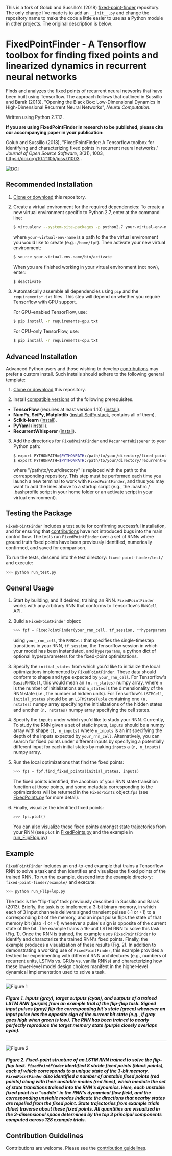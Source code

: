 This is a fork of Golub and Sussillo's (2018) [fixed-point-finder](https://github.com/mattgolub/fixed-point-finder) repository. The only change I've made is to add an `__init__.py` and change the repository name to make the code a little easier to use as a Python module in other projects. The original description is below:

# FixedPointFinder - A Tensorflow toolbox for finding fixed points and linearized dynamics in recurrent neural networks

Finds and analyzes the fixed points of recurrent neural networks that have been built using Tensorflow. The approach follows that outlined in Sussillo and Barak (2013), "Opening the Black Box: Low-Dimensional Dynamics in High-Dimensional Recurrent Neural Networks", *Neural Computation*.

Written using Python 2.7.12.


**If you are using FixedPointFinder in research to be published, please cite our accompanying paper in your publication:**

Golub and Sussillo (2018), "FixedPointFinder: A Tensorflow toolbox for identifying and characterizing fixed points in recurrent neural networks," *Journal of Open Source Software*, 3(31), 1003, https://doi.org/10.21105/joss.01003 .

[![DOI](http://joss.theoj.org/papers/10.21105/joss.01003/status.svg)](https://doi.org/10.21105/joss.01003)

## Recommended Installation

1. [Clone or download](https://help.github.com/articles/cloning-a-repository/) this repository.
2. Create a virtual environment for the required dependencies:
    To create a new virtual environment specific to Python 2.7, enter at the command line:
    ```bash
    $ virtualenv --system-site-packages -p python2.7 your-virtual-env-name
    ```
    where `your-virtual-env-name` is a path to the the virtual environment you would like to create (e.g.: `/home/fpf`). Then   activate your new virtual environment:
    ```bash
    $ source your-virtual-env-name/bin/activate
    ```
    When you are finished working in your virtual environment (not now), enter:
    ```bash
    $ deactivate
    ```
3. Automatically assemble all dependencies using `pip` and the `requirements*.txt` files. This step will depend on whether you require Tensorflow with GPU support.

    For GPU-enabled TensorFlow, use:

    ```bash
    $ pip install -r requirements-gpu.txt
    ```

    For CPU-only TensorFlow, use:

    ```bash
    $ pip install -r requirements-cpu.txt
    ```

## Advanced Installation

Advanced Python users and those wishing to develop [contributions](https://github.com/mattgolub/fixed-point-finder/blob/master/CONTRIBUTING.md) may prefer a custom install. Such installs should adhere to the following general template: 

1. [Clone or download](https://help.github.com/articles/cloning-a-repository/) this repository.

2. Install [compatible versions](https://github.com/mattgolub/fixed-point-finder/blob/master/requirements-cpu.txt) of the following prerequisites.

* **TensorFlow** (requires at least version 1.10) ([install](https://www.tensorflow.org/install/)).
* **NumPy, SciPy, Matplotlib** ([install SciPy stack](https://www.scipy.org/install.html), contains all of them).
* **Scikit-learn** ([install](http://scikit-learn.org/)).
* **PyYaml** ([install](https://pyyaml.org/)).
* **RecurrentWhisperer** ([install](https://github.com/mattgolub/recurrent-whisperer/)).

3. Add the directories for ```FixedPointFinder``` and ```RecurrentWhisperer```  to your Python path:

    ```bash
    $ export PYTHONPATH=$PYTHONPATH:/path/to/your/directory/fixed-point-finder/
    $ export PYTHONPATH=$PYTHONPATH:/path/to/your/directory/recurrent-whisperer/
    ```
        
    where "/path/to/your/directory" is replaced with the path to the corresponding repository. This step must be performed each time you launch a new terminal to work with ```FixedPointFinder```, and thus you may want to add the lines above to a startup script (e.g., the .bashrc / .bashprofile script in your home folder or an activate script in your virtual environment).

## Testing the Package

``FixedPointFinder`` includes a test suite for confirming successful installation, and for ensuring that [contributions](https://github.com/mattgolub/fixed-point-finder/blob/master/CONTRIBUTING.md) have not introduced bugs into the main control flow. The tests run ``FixedPointFinder`` over a set of RNNs where ground truth fixed points have been previously identified, numerically confirmed, and saved for comparison.

To run the tests, descend into the test directory: `fixed-point-finder/test/` and execute:

```bash
>>> python run_test.py
```

## General Usage

1. Start by building, and if desired, training an RNN. ```FixedPointFinder``` works with any arbitrary RNN that conforms to Tensorflow's `RNNCell` API.
2. Build a ```FixedPointFinder``` object:
    ```python
    >>> fpf = FixedPointFinder(your_rnn_cell, tf_session, **hyperparams)
    ```
    using `your_rnn_cell`, the `RNNCell` that specifies the single-timestep transitions in your RNN, `tf_session`, the Tensorflow session in which your model has been instantiated, and `hyperparams`, a python dict of optional hyperparameters for the fixed-point optimizations.
  
3. Specify the `initial_states` from which you'd like to initialize the local optimizations implemented by ```FixedPointFinder```. These data should conform to shape and type expected by `your_rnn_cell`. For Tensorflow's `BasicRNNCell`, this would mean an `(n, n_states)` numpy array, where `n` is the number of initializations and `n_states` is the dimensionality of the RNN state (i.e., the number of hidden units). For Tensorflow's `LSTMCell`, `initial_states` should be an  `LSTMStateTuple` containing one `(n, nstates)` numpy array specifying the initializations of the hidden states and another `(n, nstates)` numpy array specifying the cell states.

4. Specify the `inputs` under which you'd like to study your RNN. Currently, To study the RNN given a set of static inputs, `inputs` should be a numpy array with shape `(1, n_inputs)` where `n_inputs` is an int specifying the depth of the inputs expected by `your_rnn_cell`. Alternatively, you can search for fixed points under different inputs by specifying a potentially different input for each initial states by making `inputs` a `(n, n_inputs)` numpy array.

5. Run the local optimizations that find the fixed points:
    ```python
    >>> fps = fpf.find_fixed_points(initial_states, inputs)
    ```
    The fixed points identified, the Jacobian of your RNN state transition function at those points, and some metadata corresponding to the optimizations will be returned in the `FixedPoints` object.`fps` (see [FixedPoints.py](https://github.com/mattgolub/fixed-point-finder/blob/master/FixedPoints.py) for more detail).

6. Finally, visualize the identified fixed points:
    ```python
    >>> fps.plot()
    ```
    You can also visualize these fixed points amongst state trajectories from your RNN (see `plot` in [FixedPoints.py](https://github.com/mattgolub/fixed-point-finder/blob/master/FixedPoints.py) and the example in [run_FlipFlop.py](https://github.com/mattgolub/fixed-point-finder/blob/master/example/run_FlipFlop.py))

## Example

``FixedPointFinder`` includes an end-to-end example that trains a Tensorflow RNN to solve a task and then identifies and visualizes the fixed points of the trained RNN. To run the example, descend into the example directory: `fixed-point-finder/example/` and execute:

```bash
>>> python run_FlipFlop.py
```

The task is the "flip-flop" task previously described in Sussillo and Barak (2013). Briefly, the task is to implement a 3-bit binary memory, in which each of 3 input channels delivers signed transient pulses (-1 or +1) to a corresponding bit of the memory, and an input pulse flips the state of that memory bit (also -1 or +1) whenever a pulse's sign is opposite of the current state of the bit. The example trains a 16-unit LSTM RNN to solve this task (Fig. 1). Once the RNN is trained, the example uses ``FixedPointFinder`` to identify and characterize the trained RNN's fixed points. Finally, the example produces a visualization of these results (Fig. 2). In addition to demonstrating a working use of ``FixedPointFinder``, this example provides a testbed for experimenting with different RNN architectures (e.g., numbers of recurrent units, LSTMs vs. GRUs vs. vanilla RNNs) and characterizing how these lower-level model design choices manifest in the higher-level dynamical implementation used to solve a task.

---
![Figure 1](paper/task_example.png)

##### Figure 1. Inputs (gray), target outputs (cyan), and outputs of a trained LSTM RNN (purple) from an example trial of the flip-flop task. Signed input pulses (gray) flip the corresponding bit's state (green) whenever an input pulse has the opposite sign of the current bit state (e.g., if gray goes high when green is low). The RNN has been trained to nearly perfectly reproduce the target memory state (purple closely overlaps cyan).
---
![Figure 2](paper/fixed_points.png)

##### Figure 2. Fixed-point structure of an LSTM RNN trained to solve the flip-flop task. ``FixedPointFinder`` identified 8 stable fixed points (black points), each of which corresponds to a unique state of the 3-bit memory. ``FixedPointFinder`` also identified a number of unstable fixed points (red points) along with their unstable modes (red lines), which mediate the set of state transitions trained into the RNN's dynamics. Here, each unstable fixed point is a "saddle" in the RNN's dynamical flow field, and the corresponding unstable modes indicate the directions that nearby states are repelled from the fixed point. State trajectories from example trials (blue) traverse about these fixed points. All quantities are visualized in the 3-dimensional space determined by the top 3 principal components computed across 128 example trials.

## Contribution Guidelines

Contributions are welcome. Please see the [contribution guidelines](https://github.com/mattgolub/fixed-point-finder/blob/master/CONTRIBUTING.md).
